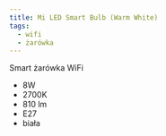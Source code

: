 ```yaml
---
title: Mi LED Smart Bulb (Warm White)
tags:
  - wifi
  - żarówka
---
```


Smart żarówka WiFi

- 8W
- 2700K
- 810 lm
- E27
- biała

